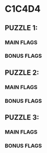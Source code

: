 # C1C4D4

## PUZZLE 1:

### MAIN FLAGS

### BONUS FLAGS

## PUZZLE 2:

### MAIN FLAGS

### BONUS FLAGS

## PUZZLE 3:

### MAIN FLAGS

### BONUS FLAGS
